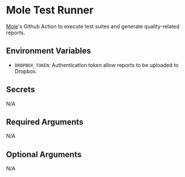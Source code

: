 # Mole Test Runner

 [Mole](https://github.com/davrodpin/mole)'s Github Action to execute test
 suites and generate quality-related reports.

## Environment Variables

  * `DROPBOX_TOKEN`: Authentication token allow reports to be uploaded to
    Dropbox.

## Secrets

N/A

## Required Arguments

N/A

## Optional Arguments

N/A
